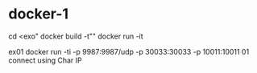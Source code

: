 # docker-1

cd <exo"
docker build -t"<exo>"
docker run -it <exo>


ex01 
docker run -ti -p 9987:9987/udp -p 30033:30033 -p 10011:10011 01
connect using Char IP 
